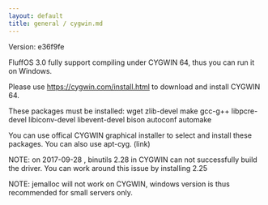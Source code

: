 ```yaml
---
layout: default
title: general / cygwin.md
---
```


Version: e36f9fe

FluffOS 3.0 fully support compiling under CYGWIN 64, thus you can run it on Windows.

Please use https://cygwin.com/install.html to download and install CYGWIN 64.

These packages must be installed:
wget zlib-devel make gcc-g++ libpcre-devel libiconv-devel libevent-devel bison autoconf automake

You can use offical CYGWIN graphical installer to select and install these packages. You can also use apt-cyg. (link)

NOTE: on 2017-09-28 , binutils 2.28 in CYGWIN can not successfully build the driver. You can work around this issue by
installing 2.25

NOTE: jemalloc will not work on CYGWIN, windows version is thus recommended for small servers only.
